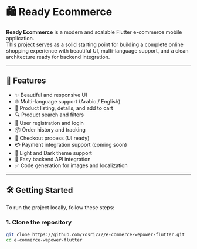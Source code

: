 # 🛍️ Ready Ecommerce

**Ready Ecommerce** is a modern and scalable Flutter e-commerce mobile application.  
This project serves as a solid starting point for building a complete online shopping experience with beautiful UI, multi-language support, and a clean architecture ready for backend integration.

---

## 🚀 Features

- ✨ Beautiful and responsive UI
- 🌐 Multi-language support (Arabic / English)
- 🛒 Product listing, details, and add to cart
- 🔍 Product search and filters
- 👤 User registration and login
- 📦 Order history and tracking
- 🧾 Checkout process (UI ready)
- 💳 Payment integration support (coming soon)
- 🎨 Light and Dark theme support
- 🔌 Easy backend API integration
- ✅ Code generation for images and localization

---

## 🛠 Getting Started

To run the project locally, follow these steps:

### 1. Clone the repository

```bash
git clone https://github.com/Yosri272/e-commerce-wepower-flutter.git
cd e-commerce-wepower-flutter
